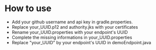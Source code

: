 # How to use
- Add your github username and api key in gradle.properties.
- Replace your_UUID.p12 and authority.jks with your certificates
- Rename your_UUID.properties with your endpoint's UUID
- Complete the missing informations in your_UUID.properties
- Replace "your_UUID" by your endpoint's UUID in demoEndpoint.java
